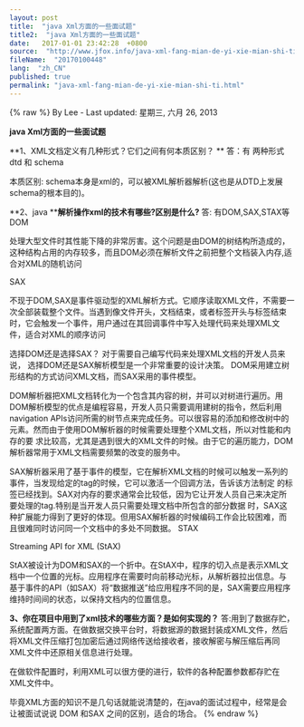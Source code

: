 ```yaml
---
layout: post
title:  "java Xml方面的一些面试题"
title2:  "java Xml方面的一些面试题"
date:   2017-01-01 23:42:28  +0800
source:  "http://www.jfox.info/java-xml-fang-mian-de-yi-xie-mian-shi-ti.html"
fileName:  "20170100448"
lang:  "zh_CN"
published: true
permalink: "java-xml-fang-mian-de-yi-xie-mian-shi-ti.html"
---
```

{% raw %}
By Lee - Last updated: 星期三, 六月 26, 2013

**java Xml方面的一些面试题**

**1、XML文档定义有几种形式？它们之间有何本质区别？
**
答：有 两种形式 dtd  和 schema

本质区别: schema本身是xml的，可以被XML解析器解析(这也是从DTD上发展schema的根本目的)。

**2、java ******解析操作**xml的技术有哪些?区别是什么?**
答: 有DOM,SAX,STAX等
DOM

处理大型文件时其性能下降的非常厉害。这个问题是由DOM的树结构所造成的，这种结构占用的内存较多，而且DOM必须在解析文件之前把整个文档装入内存,适合对XML的随机访问

SAX

不现于DOM,SAX是事件驱动型的XML解析方式。它顺序读取XML文件，不需要一次全部装载整个文件。当遇到像文件开头，文档结束，或者标签开头与标签结束时，它会触发一个事件，用户通过在其回调事件中写入处理代码来处理XML文件，适合对XML的顺序访问

选择DOM还是选择SAX？ 对于需要自己编写代码来处理XML文档的开发人员来说， 选择DOM还是SAX解析模型是一个非常重要的设计决策。 DOM采用建立树形结构的方式访问XML文档，而SAX采用的事件模型。

  DOM解析器把XML文档转化为一个包含其内容的树，并可以对树进行遍历。用DOM解析模型的优点是编程容易，开发人员只需要调用建树的指令，然后利用 navigation APIs访问所需的树节点来完成任务。可以很容易的添加和修改树中的元素。然而由于使用DOM解析器的时候需要处理整个XML文档，所以对性能和内存的要 求比较高，尤其是遇到很大的XML文件的时候。由于它的遍历能力，DOM解析器常用于XML文档需要频繁的改变的服务中。

  SAX解析器采用了基于事件的模型，它在解析XML文档的时候可以触发一系列的事件，当发现给定的tag的时候，它可以激活一个回调方法，告诉该方法制定 的标签已经找到。SAX对内存的要求通常会比较低，因为它让开发人员自己来决定所要处理的tag.特别是当开发人员只需要处理文档中所包含的部分数据 时，SAX这种扩展能力得到了更好的体现。但用SAX解析器的时候编码工作会比较困难，而且很难同时访问同一个文档中的多处不同数据。
STAX

Streaming API for XML (StAX)

StAX被设计为DOM和SAX的一个折中。在StAX中，程序的切入点是表示XML文档中一个位置的光标。应用程序在需要时向前移动光标，从解析器拉出信息。与 基于事件的API（如SAX）将“数据推送”给应用程序不同的是，SAX需要应用程序维持时间间的状态，以保持文档内的位置信息。

**3、你在项目中用到了xml技术的哪些方面？是如何实现的？**
答:用到了数据存贮，系统配置两方面。在做数据交换平台时，将数据源的数据封装成XML文件，然后将XML文件压缩打包加密后通过网络传送给接收者，接收解密与解压缩后再同XML文件中还原相关信息进行处理。

在做软件配置时，利用XML可以很方便的进行，软件的各种配置参数都存贮在XML文件中。

毕竟XML方面的知识不是几句话就能说清楚的，在java的面试过程中，经常是会让被面试说说 DOM 和SAX 之间的区别，适合的场合。
{% endraw %}